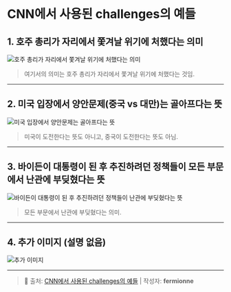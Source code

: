 # CNN에서 사용된 challenges의 예들

## 1. 호주 총리가 자리에서 쫓겨날 위기에 처했다는 의미

![호주 총리가 자리에서 쫓겨날 위기에 처했다는 의미](https://postfiles.pstatic.net/MjAyMTExMDlfMjEx/MDAxNjM2NDYwNTg4NzQ0.njPPdZe1SpLiukAYsK9fLd0J6HcnT7yB3NkzdiatnLMg.55F6XLDv0sPbFNBWLUFXZ_L0QzViUva85dSdCBdIimwg.JPEG.fermionne/IMG_1122.jpg?type=w773)

> 여기서의 의미는 호주 총리가 자리에서 쫓겨날 위기에 처했다는 것임.

---

## 2. 미국 입장에서 양안문제(중국 vs 대만)는 골아프다는 뜻

![미국 입장에서 양안문제는 골아프다는 뜻](https://postfiles.pstatic.net/MjAyMTExMDlfMTUz/MDAxNjM2NDYwNjI3NTgz.tnYK4J6o_N1bbH27zx1e6uRQwf8JWqZawcfKJizx3dIg.jIdiI3jl3MgJ1DLzx8q56R73YHR_bHs9ntqF6Q_LsG4g.JPEG.fermionne/20211013_004148.jpg?type=w773)

> 미국이 도전한다는 뜻도 아니고, 중국이 도전한다는 뜻도 아님.

---

## 3. 바이든이 대통령이 된 후 추진하려던 정책들이 모든 부문에서 난관에 부딪혔다는 뜻

![바이든이 대통령이 된 후 추진하려던 정책들이 난관에 부딪혔다는 뜻](https://postfiles.pstatic.net/MjAyMTExMDlfMjQz/MDAxNjM2NDYwNzA1NDU1.JkrAusolroiHulpad7YEGyxfivrh2YVN-gb0AI6q_YMg.RVW53YfEN_J_lXFZOJW3pUL_Rqk6sulR2tSyOjtMCKkg.JPEG.fermionne/20210905_183335.jpg?type=w773)

> 모든 부문에서 난관에 부딪혔다는 의미.

---

## 4. 추가 이미지 (설명 없음)

![추가 이미지](https://postfiles.pstatic.net/MjAyMTExMDlfMjY1/MDAxNjM2NDYwNzU5NTYz.jUKtW_ahs7gkrWMRD_n90TNNYeEQg4ZKtNITFoIcfvUg.1u6taMrkccn4PIEqQMzUWndx-jfMp8eURYfmM4cRjIQg.JPEG.fermionne/20201113_165518.jpg?type=w773)

---

> 📎 출처: [CNN에서 사용된 challenges의 예들](https://blog.naver.com/fermionne/222563423491) | 작성자: **fermionne**
